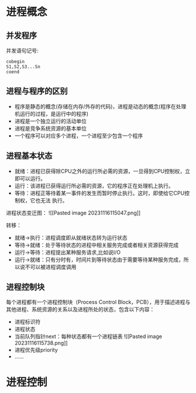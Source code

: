 # 进程概念
## 并发程序
并发语句记号: 
```
cobegin 
S1,S2,S3...Sn 
coend
```

## 进程与程序的区别
- 程序是静态的概念(存储在内存/外存的代码)，进程是动态的概念(程序在处理机运⾏的过程，是运⾏中的程序)
- 进程是⼀个独⽴运⾏的活动单位
- 进程是竞争系统资源的基本单位
-  ⼀个程序可以对应多个进程，⼀个进程⾄少包含⼀个程序

## 进程基本状态
- 就绪：进程已获得除CPU之外的运⾏所必需的资源，⼀旦得到CPU控制权，⽴即可以运⾏。
- 运⾏：该进程已获得运⾏所必需的资源，它的程序正在处理机上执⾏。 
- 等待：进程正等待着某⼀事件的发⽣⽽暂时停⽌执⾏。这时，即使给它CPU控制权，它也⽆法 执⾏。 

进程状态变迁图：
![[Pasted image 20231116115047.png]]

转移：
- 就绪->执⾏：进程调度即从就绪状态转为运⾏状态
- 等待->就绪：处于等待状态的进程中相关服务完成或者相关资源获得完成 
- 运⾏->等待：进程提出某种服务请求,⽐如说I/O 
- 运⾏->就绪：只有分时有，时间⽚到等待状态由于需要等待某种服务完成，所以说不可以被进程调度调⽤

## 进程控制块
每个进程都有一个进程控制块（Process Control Block，PCB），用于描述进程与其他进程、系统资源的关系以及进程所处的状态，包含以下内容：
- 进程标识符
- 进程状态
- 当前队列指针next：每种状态都有一个进程链表
![[Pasted image 20231116115738.png]]
- 进程优先级priority
- ......

# 进程控制
